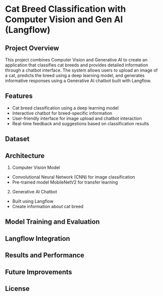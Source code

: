 # Cat Breed Classification with Computer Vision and Gen AI (Langflow)

## Project Overview
This project combines Computer Vision and Generative AI to create an application that classifies cat breeds and provides detailed information through a chatbot interface. The system allows users to upload an image of a cat, predicts the breed using a deep learning model, and generates informative responses using a Generative AI chatbot built with Langflow.

## Features

* Cat breed classification using a deep learning model
* Interactive chatbot for breed-specific information
* User-friendly interface for image upload and chatbot interaction
* Real-time feedback and suggestions based on classification results

## Dataset

## Architecture

1. Computer Vision Model
* Convolutional Neural Network (CNN) for image classification
* Pre-trained model MobileNetV2 for transfer learning

2. Generative AI Chatbot
* Built using Langflow
* Create information about cat breed

## Model Training and Evaluation

## Langflow Integration

## Results and Performance

## Future Improvements

## License
